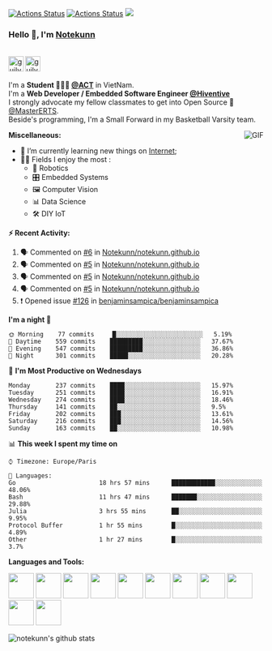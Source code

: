 [![Actions Status](https://github.com/Notekunn/Notekunn/workflows/wakatime-stats/badge.svg)](https://github.com/Notekunn/Notekunn/actions)
[![Actions Status](https://github.com/Notekunn/Notekunn/workflows/update-gh-activity/badge.svg)](https://github.com/Notekunn/Notekunn/actions)
![](https://visitor-badge.glitch.me/badge?page_id=guilyx.guilyx)

### Hello 👋, I'm [Notekunn](https://Notekunn.github.io) 

<br/>
<a href="https://www.facebook.com/ShiinDz">
  <img align="left" alt="guilyx's Facebook" width="30px" src="https://image.flaticon.com/icons/svg/2111/2111342.svg" />
</a>
<a href="https://www.instagram.com/_unique.scary_">
  <img align="left" alt="guilyx's Instagram" width="30px" src="https://image.flaticon.com/icons/svg/2111/2111421.svg" />
</a> <br /> <br />

I'm a **Student 👨🏽‍💼 [@ACT](http://actvn.edu.vn/)** in VietNam. <br />
I'm a **Web Developer / Embedded Software Engineer [@Hiventive](https://www.hiventive.com)**  <br />
I strongly advocate my fellow classmates to get into Open Source 📢 [@MasterERTS](https://github.com/MasterERTS).  <br />
Beside's programming, I'm a Small Forward in my Basketball Varsity team. <br />

  <img align="right" alt="GIF" src="https://media1.tenor.com/images/1c6140897565e34a4e98f618e220dc0d/tenor.gif?itemid=9358372" />
  
**Miscellaneous:**

- 📖 I’m currently learning new things on [Internet](https://www.google.com.vn);
- 🤹🏽 Fields I enjoy the most :
  - 🤖 Robotics 
  - 🎛 Embedded Systems
  - 🖼 Computer Vision
  - 📊 Data Science
  - 🛠 DIY IoT

**:zap: Recent Activity:**

<!--START_SECTION:activity-->
1. 🗣 Commented on [#6](https://github.com//Notekunn/notekunn.github.io/issues/6) in [Notekunn/notekunn.github.io](https://github.com//Notekunn/notekunn.github.io)
2. 🗣 Commented on [#5](https://github.com//Notekunn/notekunn.github.io/issues/5) in [Notekunn/notekunn.github.io](https://github.com//Notekunn/notekunn.github.io)
3. 🗣 Commented on [#5](https://github.com//Notekunn/notekunn.github.io/issues/5) in [Notekunn/notekunn.github.io](https://github.com//Notekunn/notekunn.github.io)
4. 🗣 Commented on [#5](https://github.com//Notekunn/notekunn.github.io/issues/5) in [Notekunn/notekunn.github.io](https://github.com//Notekunn/notekunn.github.io)
5. ❗️ Opened issue [#126](https://github.com//benjaminsampica/benjaminsampica/issues/126) in [benjaminsampica/benjaminsampica](https://github.com//benjaminsampica/benjaminsampica)
<!--END_SECTION:activity-->

<!--START_SECTION:waka-->
**I'm a night 🦉** 

```text
🌞 Morning    77 commits     █░░░░░░░░░░░░░░░░░░░░░░░░   5.19% 
🌆 Daytime    559 commits    █████████░░░░░░░░░░░░░░░░   37.67% 
🌃 Evening    547 commits    █████████░░░░░░░░░░░░░░░░   36.86% 
🌙 Night      301 commits    █████░░░░░░░░░░░░░░░░░░░░   20.28%

```
📅 **I'm Most Productive on Wednesdays** 

```text
Monday       237 commits    ████░░░░░░░░░░░░░░░░░░░░░   15.97% 
Tuesday      251 commits    ████░░░░░░░░░░░░░░░░░░░░░   16.91% 
Wednesday    274 commits    ████░░░░░░░░░░░░░░░░░░░░░   18.46% 
Thursday     141 commits    ██░░░░░░░░░░░░░░░░░░░░░░░   9.5% 
Friday       202 commits    ███░░░░░░░░░░░░░░░░░░░░░░   13.61% 
Saturday     216 commits    ███░░░░░░░░░░░░░░░░░░░░░░   14.56% 
Sunday       163 commits    ██░░░░░░░░░░░░░░░░░░░░░░░   10.98%

```


📊 **This week I spent my time on** 

```text
⌚︎ Timezone: Europe/Paris

💬 Languages: 
Go                       18 hrs 57 mins      ████████████░░░░░░░░░░░░░   48.06% 
Bash                     11 hrs 47 mins      ███████░░░░░░░░░░░░░░░░░░   29.88% 
Julia                    3 hrs 55 mins       ██░░░░░░░░░░░░░░░░░░░░░░░   9.95% 
Protocol Buffer          1 hr 55 mins        █░░░░░░░░░░░░░░░░░░░░░░░░   4.89% 
Other                    1 hr 27 mins        █░░░░░░░░░░░░░░░░░░░░░░░░   3.7%

```


<!--END_SECTION:waka-->

**Languages and Tools:**  

<code><img height="50" src="https://image.flaticon.com/icons/svg/2861/2861557.svg"></code>
<code><img height="50" src="https://image.flaticon.com/icons/svg/3190/3190604.svg"></code>
<code><img height="50" src="https://image.flaticon.com/icons/svg/2942/2942156.svg"></code>
<code><img height="50" src="https://img.icons8.com/color/48/000000/golang.png"></code>
<code><img height="50" src="https://image.flaticon.com/icons/svg/1628/1628182.svg"></code>
<code><img height="50" src="https://image.flaticon.com/icons/png/512/2085/2085061.png"></code>
<code><img height="50" src="https://image.flaticon.com/icons/svg/2535/2535543.svg"></code>
<code><img height="50" src="https://cdn.icon-icons.com/icons2/1508/PNG/512/matlab_104289.png"></code>
<code><img height="50" src="https://image.flaticon.com/icons/svg/2721/2721297.svg"></code>
<code><img height="50" src="https://image.flaticon.com/icons/svg/752/752605.svg"></code>
<code><img height="50" src="https://image.flaticon.com/icons/svg/1680/1680899.svg"></code>

![notekunn's github stats](https://github-readme-stats.vercel.app/api?username=notekunn&show_icons=true&hide_border=true)
